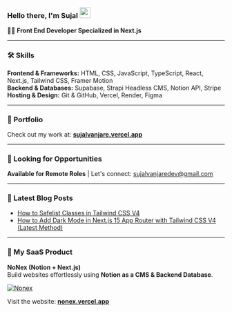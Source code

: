 ### Hello there, I'm Sujal <img src="https://media.giphy.com/media/hvRJCLFzcasrR4ia7z/giphy.gif" width="25px" height="25px">

👨‍💻 **Front End Developer Specialized in Next.js**  

---

### 🛠️ Skills  
**Frontend & Frameworks:** HTML, CSS, JavaScript, TypeScript, React, Next.js, Tailwind CSS, Framer Motion  
**Backend & Databases:** Supabase, Strapi Headless CMS, Notion API, Stripe  
**Hosting & Design:** Git & GitHub, Vercel, Render, Figma  

---

### 🚀 Portfolio  
Check out my work at: [**sujalvanjare.vercel.app**](https://sujalvanjare.vercel.app)  

---

### 💼 Looking for Opportunities  
**Available for Remote Roles** | Let's connect: [sujalvanjaredev@gmail.com](mailto:sujalvanjaredev@gmail.com)  

---

### 📕 Latest Blog Posts  
- [How to Safelist Classes in Tailwind CSS V4](https://sujalvanjare.vercel.app/blog/safelist-classes-tailwind-css-v4)  
- [How to Add Dark Mode in Next.js 15 App Router with Tailwind CSS V4 (Latest Method)](https://sujalvanjare.vercel.app/blog/dark-mode-nextjs15-tailwind-v4)  

---

### 🔨 My SaaS Product  
**NoNex (Notion + Next.js)**  
Build websites effortlessly using **Notion as a CMS & Backend Database**.  

[![Nonex](https://res.cloudinary.com/drzcgtzx8/image/upload/c_scale,w_500/v1733225620/portfolio/nonex/uadkcfcfznpexxoeyb2d.png)](https://nonex.vercel.app)  

Visit the website: [**nonex.vercel.app**](https://nonex.vercel.app)

